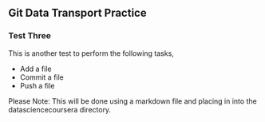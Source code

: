 ## Git Data Transport Practice
### Test Three

This is another test to perform the following tasks,

* Add a file
* Commit a file
* Push a file

Please Note: This will be done using a markdown file and placing in into the datasciencecoursera directory.
